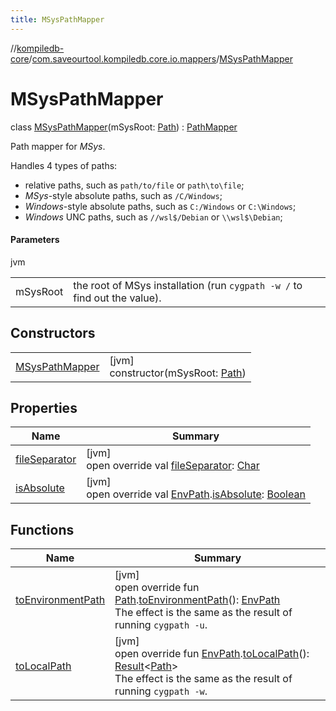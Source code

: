 ```yaml
---
title: MSysPathMapper
---
```

//[kompiledb-core](../../../index.html)/[com.saveourtool.kompiledb.core.io.mappers](../index.html)/[MSysPathMapper](index.html)



# MSysPathMapper

class [MSysPathMapper](index.html)(mSysRoot: [Path](https://docs.oracle.com/javase/8/docs/api/java/nio/file/Path.html)) : [PathMapper](../../com.saveourtool.kompiledb.core.io/-path-mapper/index.html)

Path mapper for *MSys*.



Handles 4 types of paths:



- 
   relative paths, such as `path/to/file` or `path\to\file`;
- 
   *MSys*-style absolute paths, such as `/C/Windows`;
- 
   *Windows*-style absolute paths, such as `C:/Windows` or `C:\Windows`;
- 
   *Windows* UNC paths, such as `//wsl$/Debian` or `\\wsl$\Debian`;




#### Parameters


jvm

| | |
|---|---|
| mSysRoot | the root of MSys installation (run `cygpath -w /` to find out the value). |



## Constructors


| | |
|---|---|
| [MSysPathMapper](-m-sys-path-mapper.html) | [jvm]<br>constructor(mSysRoot: [Path](https://docs.oracle.com/javase/8/docs/api/java/nio/file/Path.html)) |


## Properties


| Name | Summary |
|---|---|
| [fileSeparator](file-separator.html) | [jvm]<br>open override val [fileSeparator](file-separator.html): [Char](https://kotlinlang.org/api/latest/jvm/stdlib/kotlin/-char/index.html) |
| [isAbsolute](is-absolute.html) | [jvm]<br>open override val [EnvPath](../../com.saveourtool.kompiledb.core/-env-path/index.html).[isAbsolute](is-absolute.html): [Boolean](https://kotlinlang.org/api/latest/jvm/stdlib/kotlin/-boolean/index.html) |


## Functions


| Name | Summary |
|---|---|
| [toEnvironmentPath](to-environment-path.html) | [jvm]<br>open override fun [Path](https://docs.oracle.com/javase/8/docs/api/java/nio/file/Path.html).[toEnvironmentPath](to-environment-path.html)(): [EnvPath](../../com.saveourtool.kompiledb.core/-env-path/index.html)<br>The effect is the same as the result of running `cygpath -u`. |
| [toLocalPath](to-local-path.html) | [jvm]<br>open override fun [EnvPath](../../com.saveourtool.kompiledb.core/-env-path/index.html).[toLocalPath](to-local-path.html)(): [Result](https://kotlinlang.org/api/latest/jvm/stdlib/kotlin/-result/index.html)&lt;[Path](https://docs.oracle.com/javase/8/docs/api/java/nio/file/Path.html)&gt;<br>The effect is the same as the result of running `cygpath -w`. |

